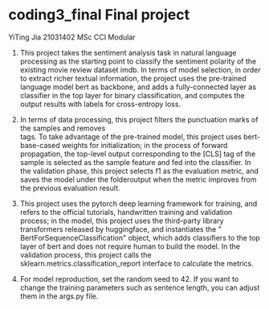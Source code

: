 # coding3_final Final project



YiTing Jia
21031402
MSc CCI Modular



1. This project takes the sentiment analysis task in natural language processing as the starting point to classify the sentiment polarity of the existing movie review dataset imdb. In terms of model selection, in order to extract richer textual information, the project uses the pre-trained language model bert as backbone, and adds a fully-connected layer as classifier in the top layer for binary classification, and computes the output results with labels for cross-entropy loss.


2. In terms of data processing, this project filters the punctuation marks of the samples and removes <br />tags. To take advantage of the pre-trained model, this project uses bert-base-cased weights for initialization; in the process of forward propagation, the top-level output corresponding to the [CLS] tag of the sample is selected as the sample feature and fed into the classifier. In the validation phase, this project selects f1 as the evaluation metric, and saves the model under the folderoutput when the metric improves from the previous evaluation result.


3. This project uses the pytorch deep learning framework for training, and refers to the official tutorials, handwritten training and validation process; in the model, this project uses the third-party library transformers released by huggingface, and instantiates the " BertForSequenceClassification" object, which adds classifiers to the top layer of bert and does not require human to build the model. In the validation process, this project calls the sklearn.metrics.classification_report interface to calculate the metrics.


4. For model reproduction, set the random seed to 42. If you want to change the training parameters such as sentence length, you can adjust them in the args.py file.
